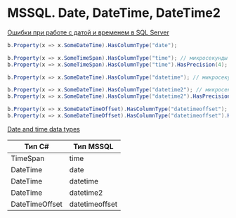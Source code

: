 # MSSQL. Date, DateTime, DateTime2

[Ошибки при работе с датой и временем в SQL Server](https://habr.com/ru/companies/otus/articles/487774/)

```csharp
b.Property(x => x.SomeDateTime).HasColumnType("date");

b.Property(x => x.SomeTimeSpan).HasColumnType("time"); // микросекунды 7 знаков
b.Property(x => x.SomeTimeSpan).HasColumnType("time").HasPrecision(4); // микросекунды от 0 до 7 знаков

b.Property(x => x.SomeDateTime).HasColumnType("datetime"); // микросекунды 3 знака

b.Property(x => x.SomeDateTime).HasColumnType("datetime2"); // микросекунды 7 знаков
b.Property(x => x.SomeDateTime).HasColumnType("datetime2").HasPrecision(5); // микросекунды от 0 до 7 знаков

b.Property(x => x.SomeDateTimeOffset).HasColumnType("datetimeoffset"); // микросекунды 7 знаков
b.Property(x => x.SomeDateTimeOffset).HasColumnType("datetimeoffset").HasPrecision(8); // микросекунды от 0 до 7 знаков
```

[Date and time data types](https://learn.microsoft.com/en-us/sql/t-sql/functions/date-and-time-data-types-and-functions-transact-sql#DateandTimeDataTypes)

| Тип C#         | Тип MSSQL      |
|----------------|----------------|
| TimeSpan       | time           | 
| DateTime       | date           | 
| DateTime       | datetime       | 
| DateTime       | datetime2      | 
| DateTimeOffset | datetimeoffset | 

